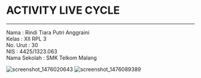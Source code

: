 # **ACTIVITY LIVE CYCLE**
***

Nama : Rindi Tiara Putri Anggraini<br>
Kelas : XII RPL 3<br>
No. Urut : 30<br>
NIS : 4425/1323.063<br>
Nama Sekolah : SMK Telkom Malang<br>

![screenshot_1476020643](https://cloud.githubusercontent.com/assets/22634893/19230933/50a08246-8f01-11e6-8034-078f54548288.png)
![screenshot_1476089389](https://cloud.githubusercontent.com/assets/22634893/19230938/591cb35e-8f01-11e6-9fa9-577332423ff5.png)
